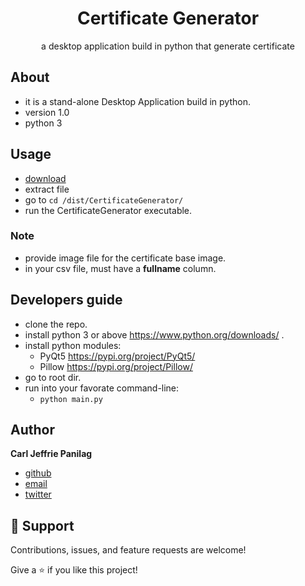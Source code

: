 <h1 align="center">Certificate Generator</h1>
<p align="center">a desktop application build in python that generate certificate </p>

## About

- it is a stand-alone Desktop Application build in python.
- version 1.0
- python 3

## Usage

- [download](https://github.com/cjpanilag/certificate-generator/blob/main/dist.rar "dist.rar")
- extract file
- go to `cd /dist/CertificateGenerator/`
- run the CertificateGenerator executable.

### Note

- provide image file for the certificate base image.
- in your csv file, must have a **fullname** column.

## Developers guide

- clone the repo.
- install python 3 or above <https://www.python.org/downloads/> .
- install python modules:
  - PyQt5 <https://pypi.org/project/PyQt5/>
  - Pillow <https://pypi.org/project/Pillow/>
- go to root dir.
- run into your favorate command-line:
  - `python main.py`

## Author

**Carl Jeffrie Panilag**

- [github](https://github.com/cjpanilag)
- [email](cjpanilag@gmail.com)
- [twitter](https://twitter.com/carljeffrie)

## 🤝 Support

Contributions, issues, and feature requests are welcome!

Give a ⭐️ if you like this project!
